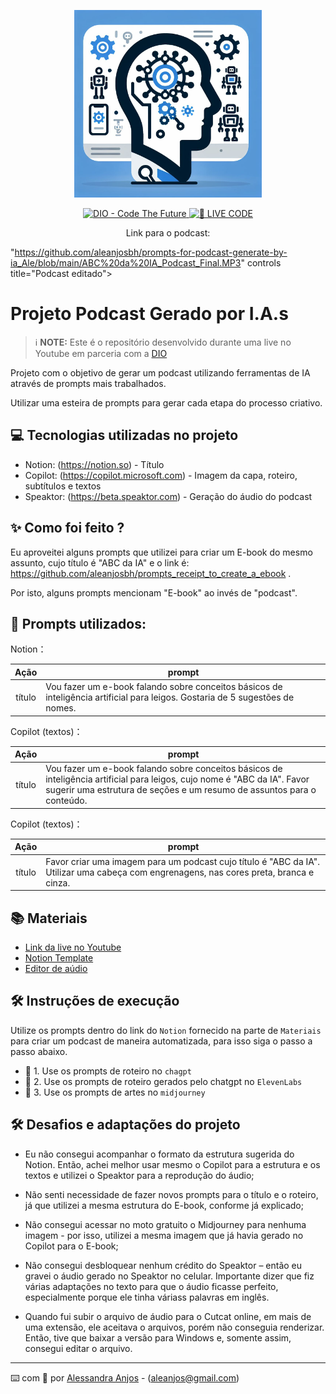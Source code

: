 <p align="center">
<img 
    src="https://github.com/aleanjosbh/prompts-for-podcast-generate-by-ia_Ale/blob/main/Imagem%20capa.png"
    width="300"
/>
</p>

<p align="center">
<a href="https://dio.me/">
    <img 
        src="https://img.shields.io/badge/DIO-Code_The_Future-28DA77?logo=youtube" 
        alt="DIO - Code The Future">
</a>
<a href="https://dio.me/">
<img 
    src="https://img.shields.io/badge/🔴_LIVE_CODE-FF5E72" 
    alt="🔴 LIVE CODE">
</a>
</p>

<p align="center">
Link para o podcast: 


"https://github.com/aleanjosbh/prompts-for-podcast-generate-by-ia_Ale/blob/main/ABC%20da%20IA_Podcast_Final.MP3" controls title="Podcast editado"></audio>
</p>

# Projeto Podcast Gerado por I.A.s


 > ℹ️ **NOTE:** Este é o repositório desenvolvido durante uma live no Youtube em parceria com a [DIO](https://dio.me)

Projeto com o objetivo de gerar um podcast utilizando ferramentas de IA através de prompts mais trabalhados.

Utilizar uma esteira de prompts para gerar cada etapa do processo criativo.

## 💻 Tecnologias utilizadas no projeto

- Notion: (https://notion.so) - Título
- Copilot: (https://copilot.microsoft.com) - Imagem da capa, roteiro, subtítulos e textos
- Speaktor: (https://beta.speaktor.com) - Geração do áudio do podcast

## ✨ Como foi feito ?
Eu aproveitei alguns prompts que utilizei para criar um E-book do mesmo assunto, cujo título é "ABC da IA" e o link é: https://github.com/aleanjosbh/prompts_receipt_to_create_a_ebook .

Por isto, alguns prompts mencionam "E-book" ao invés de "podcast".

## 🧠 Prompts utilizados:

Notion：

|   Ação   | prompt                                                                                                                                                                                                                                                                         |
| :------: | ------------------------------------------------------------------------------------------------------------------------------------------------------------------------------------------------------------------------------------------------------------------------------ |
|  título  | Vou fazer um e-book falando sobre conceitos básicos de inteligência artificial para leigos. Gostaria de 5 sugestões de nomes.                                                        |

Copilot (textos)：

|   Ação   | prompt                                                                                                                                                                                                                                                                         |
| :------: | ------------------------------------------------------------------------------------------------------------------------------------------------------------------------------------------------------------------------------------------------------------------------------ |
|  título  | Vou fazer um e-book falando sobre conceitos básicos de inteligência artificial para leigos, cujo nome é "ABC da IA". Favor sugerir uma estrutura de seções e um resumo de assuntos para o conteúdo.

Copilot (textos)：

|   Ação   | prompt                                                                                                                                                                                                                                                                         |
| :------: | ------------------------------------------------------------------------------------------------------------------------------------------------------------------------------------------------------------------------------------------------------------------------------ |
|  título  | Favor criar uma imagem para um podcast cujo título é "ABC da IA". Utilizar uma cabeça com engrenagens, nas cores preta, branca e cinza.


## 📚 Materiais

- [Link da live no Youtube](https://www.youtube.com)
- [Notion Template](https://helpful-jump-17b.notion.site/PAS-Podcast-AI-Studio-210489e15d7a4a73b743bb159e45d06f?pvs=4)
- [Editor de aúdio](https://www.capcut.com/editor?from_page=landing_page&__action_from=picture_V%C3%ADdeos%20profissionais%20em%20minutos,%20n%C3%A3o%20em%20horas.)

## 🛠️ Instruções de execução

Utilize os prompts dentro do link do `Notion` fornecido na parte de `Materiais` para criar um podcast de maneira automatizada, para isso siga o passo a passo abaixo.

- 🤖 1. Use os prompts de roteiro no `chagpt`
- 🤖 2. Use os prompts de roteiro gerados pelo chatgpt no  `ElevenLabs`
- 🤖 3. Use os prompts de artes no `midjourney`

## 🛠️ Desafios e adaptações do projeto

* Eu não consegui acompanhar o formato da estrutura sugerida do Notion. Então, achei melhor usar mesmo o Copilot para a estrutura e os textos e utilizei o Speaktor para a reprodução do áudio;

* Não senti necessidade de fazer novos prompts para o título e o roteiro, já que utilizei a mesma estrutura do E-book, conforme já explicado;

* Não consegui acessar no moto gratuito o Midjourney para nenhuma imagem - por isso, utilizei a mesma imagem que já havia gerado no Copilot para o E-book;

* Não consegui desbloquear nenhum crédito do Speaktor – então eu gravei o áudio gerado no Speaktor no celular. Importante dizer que fiz várias adaptações no texto para que o áudio ficasse perfeito, especialmente porque ele tinha váriass palavras em inglês.

* Quando fui subir o arquivo de áudio para o Cutcat online, em mais de uma extensão, ele aceitava o arquivos, porém não conseguia renderizar. Então, tive que baixar a versão para Windows e, somente assim, consegui editar o arquivo.
 
---


⌨️ com 💜 por [Alessandra Anjos](https://github.com/aleanjosbh) - (aleanjos@gmail.com)
